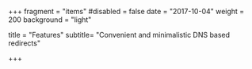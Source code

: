 +++
fragment = "items"
#disabled = false
date = "2017-10-04"
weight = 200
background = "light"

title = "Features"
subtitle= "Convenient and minimalistic DNS based redirects"

+++
